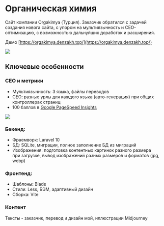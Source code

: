 # Органическая химия

Сайт компании Orgakimya (Турция). Заказчик обратился с задачей создания новога сайта, с упором на мультиязычность и СЕО-оптимизацию, с возможностью дальнуйших доработок и расширения.

Демо [https://orgakimya.denzakh.top/](https://orgakimya.denzakh.top/)

![](https://i.ibb.co/ZzCvdSY/orgakimya-promo.jpg")

## Ключевые особенности

### СЕО и метрики

- Мультиязычность: 3 языка, файлы переводов
- СЕО: разные урлы для каждого языка (авто-генерация) при общих контроллерах страниц
- 100 баллов в [Google PageSpeed Insights](https://pagespeed.web.dev/analysis/https-orgakimya-denzakh-top-ru/6h0fr8c79e?form_factor=mobile)

![](https://i.ibb.co/cDVH4pw/pagespeed-orgakimya.jpg)

### Бекенд:

- Фраемворк: Laravel 10
- БД: SQLite, миграции, полное заполнение БД из миграций
- Изображения: подготовка контентных картинок разного размера при загрузке,
вывод изображений разных размеров и форматов (jpg, webp)

### Фронтенд:

- Шаблоны: Blade
- Стили: Less, БЭМ, адаптивный дизайн
- Сборка: Vite

### Контент

Тексты - заказчик, перевод и дизайн мой, иллюстрации Midjourney

